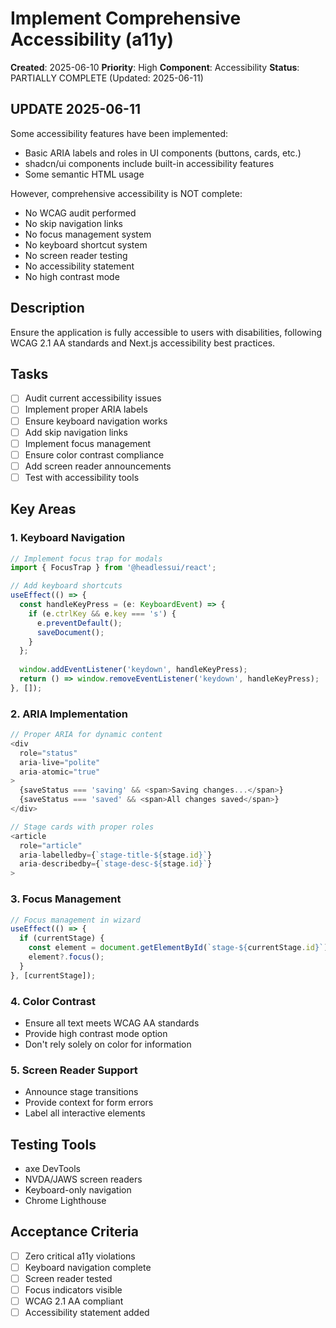 # Implement Comprehensive Accessibility (a11y)

**Created**: 2025-06-10
**Priority**: High
**Component**: Accessibility
**Status**: PARTIALLY COMPLETE (Updated: 2025-06-11)

## UPDATE 2025-06-11
Some accessibility features have been implemented:
- Basic ARIA labels and roles in UI components (buttons, cards, etc.)
- shadcn/ui components include built-in accessibility features
- Some semantic HTML usage

However, comprehensive accessibility is NOT complete:
- No WCAG audit performed
- No skip navigation links
- No focus management system
- No keyboard shortcut system
- No screen reader testing
- No accessibility statement
- No high contrast mode

## Description
Ensure the application is fully accessible to users with disabilities, following WCAG 2.1 AA standards and Next.js accessibility best practices.

## Tasks
- [ ] Audit current accessibility issues
- [ ] Implement proper ARIA labels
- [ ] Ensure keyboard navigation works
- [ ] Add skip navigation links
- [ ] Implement focus management
- [ ] Ensure color contrast compliance
- [ ] Add screen reader announcements
- [ ] Test with accessibility tools

## Key Areas

### 1. Keyboard Navigation
```typescript
// Implement focus trap for modals
import { FocusTrap } from '@headlessui/react';

// Add keyboard shortcuts
useEffect(() => {
  const handleKeyPress = (e: KeyboardEvent) => {
    if (e.ctrlKey && e.key === 's') {
      e.preventDefault();
      saveDocument();
    }
  };
  
  window.addEventListener('keydown', handleKeyPress);
  return () => window.removeEventListener('keydown', handleKeyPress);
}, []);
```

### 2. ARIA Implementation
```typescript
// Proper ARIA for dynamic content
<div
  role="status"
  aria-live="polite"
  aria-atomic="true"
>
  {saveStatus === 'saving' && <span>Saving changes...</span>}
  {saveStatus === 'saved' && <span>All changes saved</span>}
</div>

// Stage cards with proper roles
<article
  role="article"
  aria-labelledby={`stage-title-${stage.id}`}
  aria-describedby={`stage-desc-${stage.id}`}
>
```

### 3. Focus Management
```typescript
// Focus management in wizard
useEffect(() => {
  if (currentStage) {
    const element = document.getElementById(`stage-${currentStage.id}`);
    element?.focus();
  }
}, [currentStage]);
```

### 4. Color Contrast
- Ensure all text meets WCAG AA standards
- Provide high contrast mode option
- Don't rely solely on color for information

### 5. Screen Reader Support
- Announce stage transitions
- Provide context for form errors
- Label all interactive elements

## Testing Tools
- axe DevTools
- NVDA/JAWS screen readers
- Keyboard-only navigation
- Chrome Lighthouse

## Acceptance Criteria
- [ ] Zero critical a11y violations
- [ ] Keyboard navigation complete
- [ ] Screen reader tested
- [ ] Focus indicators visible
- [ ] WCAG 2.1 AA compliant
- [ ] Accessibility statement added